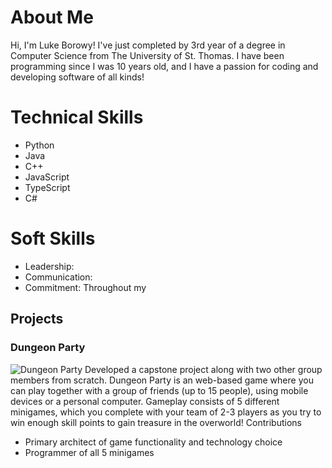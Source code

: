 # About Me
Hi, I'm Luke Borowy! I've just completed by 3rd year of a degree in Computer Science from The University of St. Thomas. I have been programming since I was 10 years old, and I have a passion for coding and developing software of all kinds! 

# Technical Skills
- Python
- Java
- C++
- JavaScript
- TypeScript
- C#
  
# Soft Skills
- Leadership: 
- Communication:
- Commitment: Throughout my 
## Projects
### Dungeon Party
![Dungeon Party](/assets/img/dungeon_party.png)
Developed a capstone project along with two other group members from scratch. Dungeon Party is an web-based game where you can play together with a group of friends (up to 15 people), using mobile devices or a personal computer. Gameplay consists of 5 different minigames, which you complete with your team of 2-3 players as you try to win enough skill points to gain treasure in the overworld!
Contributions
- Primary architect of game functionality and technology choice
- Programmer of all 5 minigames
